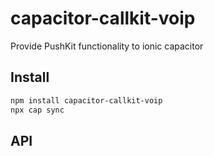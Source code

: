 # capacitor-callkit-voip

Provide PushKit functionality to ionic capacitor

## Install

```bash
npm install capacitor-callkit-voip
npx cap sync
```

## API

<docgen-index></docgen-index>

<docgen-api>
<!-- run docgen to generate docs from the source -->
<!-- More info: https://github.com/ionic-team/capacitor-docgen -->
</docgen-api>

